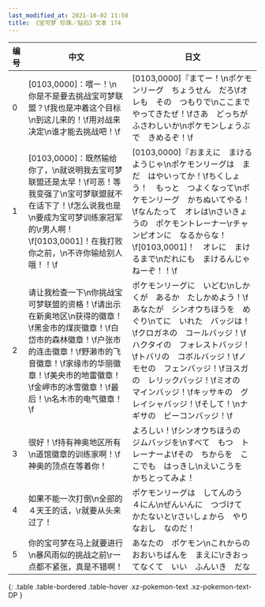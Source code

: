 ```yaml
---
last_modified_at: 2021-10-02 11:58
title: 《宝可梦 珍珠／钻石》文本 174
---
```

| 编号 | 中文 | 日文 |
| ---- | ---- | ---- |
| 0 | [0103,0000]：喂ー！\n你是不是要去挑战宝可梦联盟？\f我也是冲着这个目标\n到这儿来的！\f用对战来决定\n谁才能去挑战吧！\f | [0103,0000]『まてー！\nポケモンリーグ　ちょうせん　だろ\fオレも　その　つもりで\nここまで　やってきたぜ！\fさあ　どっちが　ふさわしいか\nポケモンしょうぶで　きめるぞ！\f |
| 1 | [0103,0000]：既然输给你了，\n就说明我去宝可梦联盟还是太早！\f可恶！等我变强了\n宝可梦联盟就不在话下了！\f怎么说我也是\n要成为宝可梦训练家冠军的\r男人啊！\f[0103,0001]！在我打败你之前，\n不许你输给别人哦！！\f | [0103,0000]『おまえに　まけるようじゃ\nポケモンリーグは　まだ　はやいってか！\fちくしょう！　もっと　つよくなって\nポケモンリーグ　かちぬいてやる！\fなんたって　オレは\nさいきょうの　ポケモントレーナー\rチャンピオンに　なるからな！\f[0103,0001]！　オレに　まけるまで\nだれにも　まけるんじゃねーぞ！！\f |
| 2 | 请让我检查一下\n你挑战宝可梦联盟的资格！\f请出示在新奥地区\n获得的徽章！\f黑金市的煤炭徽章！\f白岱市的森林徽章！\f户张市的连击徽章！\f野濑市的飞音徽章！\f家缘市的华丽徽章！\f美央市的地雷徽章！\f金岬市的冰雪徽章！\f最后！\n名木市的电气徽章！\f | ポケモンリーグに　いどむ\nしかくが　あるか　たしかめよう！\fあなたが　シンオウちほうを　めぐり\nてに　いれた　バッジは！\fクロガネの　コールバッジ！\fハクタイの　フォレストバッジ！\fトバリの　コボルバッジ！\fノモセの　フェンバッジ！\fヨスガの　レリックバッジ！\fミオの　マインバッジ！\fキッサキの　グレイシャバッジ！\fそして！\nナギサの　ビーコンバッジ！\f |
| 3 | 很好！\f持有神奥地区所有\n道馆徽章的训练家啊！\f神奥的顶点在等着你！ | よろしい！\fシンオウちほうの　ジムバッジを\nすべて　もつ　トレーナーよ\fその　ちからを　ここでも　はっきし\nえいこうを　かちとってみよ！ |
| 4 | 如果不能一次打倒\n全部的４天王的话，\r就要从头来过了！ | ポケモンリーグは　してんのう　４にん\nぜんいんに　つづけて　かたないと\rさいしょから　やりなおし　なのだ！ |
| 5 | 你的宝可梦在马上就要进行\n暴风雨似的挑战之前\r一点都不紧张，真是不错啊！ | あなたの　ポケモン\nこれからの　おおいちばんを　まえに\rきおってなくて　いい　ふんいき　だな |
{: .table .table-bordered .table-hover .xz-pokemon-text .xz-pokemon-text-DP }